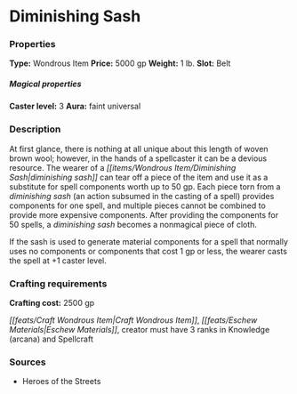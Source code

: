 ﻿---
Title: "Diminishing Sash"
Type: "Wondrous Item"
Price: "5000 gp"
Weight: "1 lb."
Slot: "Belt"
Caster level: "3"
Aura: "faint universal"
Description: |
  "At first glance, there is nothing at all unique about this length of woven brown wool; however, in the hands of a spellcaster it can be a devious resource. The wearer of a _diminishing sash_ can tear off a piece of the item and use it as a substitute for spell components worth up to 50 gp. Each piece torn from a _diminishing sash_ (an action subsumed in the casting of a spell) provides components for one spell, and multiple pieces cannot be combined to provide more expensive components. After providing the components for 50 spells, a _diminishing sash_ becomes a nonmagical piece of cloth.
  If the sash is used to generate material components for a spell that normally uses no components or components that cost 1 gp or less, the wearer casts the spell at +1 caster level."
Crafting cost: "2500 gp"
Sources: "['Heroes of the Streets']"
---

# Diminishing Sash

### Properties

**Type:** Wondrous Item **Price:** 5000 gp **Weight:** 1 lb. **Slot:** Belt

##### Magical properties

**Caster level:** 3 **Aura:** faint universal

### Description

At first glance, there is nothing at all unique about this length of woven brown wool; however, in the hands of a spellcaster it can be a devious resource. The wearer of a _[[items/Wondrous Item/Diminishing Sash|diminishing sash]]_ can tear off a piece of the item and use it as a substitute for spell components worth up to 50 gp. Each piece torn from a _diminishing sash_ (an action subsumed in the casting of a spell) provides components for one spell, and multiple pieces cannot be combined to provide more expensive components. After providing the components for 50 spells, a _diminishing sash_ becomes a nonmagical piece of cloth.

If the sash is used to generate material components for a spell that normally uses no components or components that cost 1 gp or less, the wearer casts the spell at +1 caster level.

### Crafting requirements

**Crafting cost:** 2500 gp

_[[feats/Craft Wondrous Item|Craft Wondrous Item]]_, _[[feats/Eschew Materials|Eschew Materials]]_, creator must have 3 ranks in Knowledge (arcana) and Spellcraft

### Sources

* Heroes of the Streets